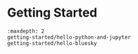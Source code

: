 # Getting Started

```{toctree}
:maxdepth: 2
getting-started/hello-python-and-jupyter
getting-started/hello-bluesky
```
